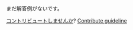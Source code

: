 
まだ解答例がないです。

[コントリビュートしませんか](https://github.com/BFEdev/BFE.dev-solutions/blob/main/problem/implement-object-assign_ja.md)?  [Contribute guideline](https://github.com/BFEdev/BFE.dev-solutions#how-to-contribute)
